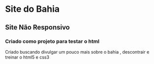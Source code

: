 # Site do Bahia
## Site Não Responsivo 
### Criado como projeto para testar o html

Criado buscando divulgar um pouco mais sobre o bahia , descontrair e treinar o html5 e css3

